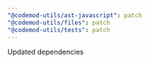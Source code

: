 ```yaml
---
"@codemod-utils/ast-javascript": patch
"@codemod-utils/files": patch
"@codemod-utils/tests": patch
---
```


Updated dependencies
